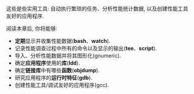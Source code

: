 这些是些实用工具: 自动执行繁琐的任务、分析性能统计数据, 以及创建性能工具友好的应用程序. 

阅读本章后, 你将能够: 

* **定期**显示并收集性能数据(**bash**、**watch**). 
* 记录性能调查过程中所有的命令以及显示的输出(**tee**、**script**). 
* 导入、分析性能数据并将其图形化(gnumeric). 
* 确定**应用程序**使用的**库**(**ldd**). 
* 确定**链接库**中有哪些**函数**(**objdump**). 
* 研究应用程序的**运行时特征**(**gdb**). 
* 创建性能工具/调试友好的应用程序(gcc). 